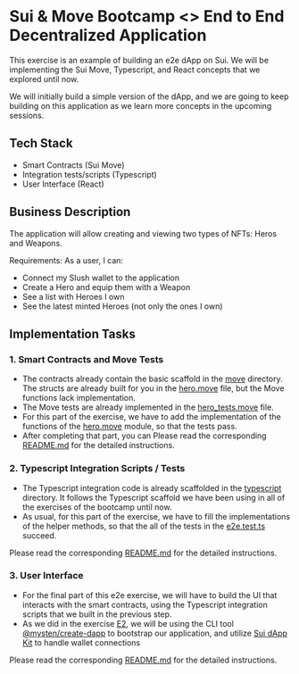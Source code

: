 # Sui & Move Bootcamp <> End to End Decentralized Application

This exercise is an example of building an e2e dApp on Sui.
We will be implementing the Sui Move, Typescript, and React concepts that we explored until now.

We will initially build a simple version of the dApp, and we are going to keep building on this application as we learn more concepts in the upcoming sessions.

## Tech Stack

- Smart Contracts (Sui Move)
- Integration tests/scripts (Typescript)
- User Interface (React)

## Business Description

The application will allow creating and viewing two types of NFTs: Heros and Weapons.

Requirements:
As a user, I can:

- Connect my Slush wallet to the application
- Create a Hero and equip them with a Weapon
- See a list with Heroes I own
- See the latest minted Heroes (not only the ones I own)

## Implementation Tasks

### 1. Smart Contracts and Move Tests

- The contracts already contain the basic scaffold in the [move](./move/) directory. The structs are already built for you in the [hero.move](./move/hero/sources/hero.move) file, but the Move functions lack implementation.
- The Move tests are already implemented in the [hero_tests.move](./move/hero/tests/hero_tests.move) file.
- For this part of the exercise, we have to add the implementation of the functions of the [hero.move](./move/hero/sources/hero.move) module, so that the tests pass.
- After completing that part, you can 
Please read the corresponding [README.md](./move/README.MD) for the detailed instructions.

### 2. Typescript Integration Scripts / Tests

- The Typescript integration code is already scaffolded in the [typescript](./typescript/) directory. It follows the Typescript scaffold we have been using in all of the exercises of the bootcamp until now.
- As usual, for this part of the exercise, we have to fill the implementations of the helper methods, so that the all of the tests in the [e2e.test.ts](./typescript/src/tests/e2e.test.ts) succeed.

Please read the corresponding [README.md](./typescript/README.md) for the detailed instructions.

### 3. User Interface

- For the final part of this e2e exercise, we will have to build the UI that interacts with the smart contracts, using the Typescript integration scripts that we built in the previous step.
- As we did in the exercise [E2](../E2/), we will be using the CLI tool [@mysten/create-dapp](https://sdk.mystenlabs.com/dapp-kit/create-dapp) to bootstrap our application, and utilize [Sui dApp Kit](https://sdk.mystenlabs.com/dapp-kit) to handle wallet connections

Please read the corresponding [README.md](./app/README.md) for the detailed instructions.
